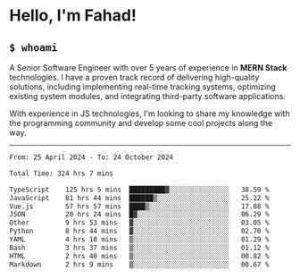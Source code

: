<h1>Hello, I'm Fahad!</h1>

<h2><code>$ whoami</code></h2>

A Senior Software Engineer with over 5 years of experience in **MERN Stack** technologies. I have a proven track record of delivering high-quality solutions, including implementing real-time tracking systems, optimizing existing system modules, and integrating third-party software applications.

With experience in JS technologies, I'm looking to share my knowledge with the programming community and develop some cool projects along the way.

---

<!--START_SECTION:waka-->

```txt
From: 25 April 2024 - To: 24 October 2024

Total Time: 324 hrs 7 mins

TypeScript    125 hrs 5 mins  █████████▓░░░░░░░░░░░░░░░   38.59 %
JavaScript    81 hrs 44 mins  ██████▒░░░░░░░░░░░░░░░░░░   25.22 %
Vue.js        57 hrs 57 mins  ████▒░░░░░░░░░░░░░░░░░░░░   17.88 %
JSON          20 hrs 24 mins  █▓░░░░░░░░░░░░░░░░░░░░░░░   06.29 %
Other         9 hrs 53 mins   ▓░░░░░░░░░░░░░░░░░░░░░░░░   03.05 %
Python        8 hrs 44 mins   ▓░░░░░░░░░░░░░░░░░░░░░░░░   02.70 %
YAML          4 hrs 10 mins   ▒░░░░░░░░░░░░░░░░░░░░░░░░   01.29 %
Bash          3 hrs 37 mins   ▒░░░░░░░░░░░░░░░░░░░░░░░░   01.12 %
HTML          2 hrs 40 mins   ▒░░░░░░░░░░░░░░░░░░░░░░░░   00.82 %
Markdown      2 hrs 9 mins    ▒░░░░░░░░░░░░░░░░░░░░░░░░   00.67 %
```

<!--END_SECTION:waka-->

<!--
**heyFahad/heyFahad** is a ✨ _special_ ✨ repository because its `README.md` (this file) appears on your GitHub profile.

Here are some ideas to get you started:

- 🔭 I’m currently working on ...
- 🌱 I’m currently learning ...
- 👯 I’m looking to collaborate on ...
- 🤔 I’m looking for help with ...
- 💬 Ask me about ...
- 📫 How to reach me: ...
- 😄 Pronouns: ...
- ⚡ Fun fact: ...
-->
